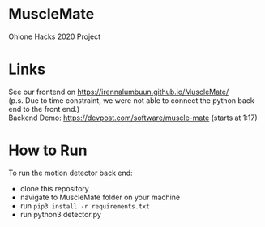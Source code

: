 # MuscleMate
Ohlone Hacks 2020 Project

# Links
See our frontend on https://irennalumbuun.github.io/MuscleMate/   
(p.s. Due to time constraint, we were not able to connect the python back-end to the front end.)  
Backend Demo: https://devpost.com/software/muscle-mate (starts at 1:17)

# How to Run
To run the motion detector back end:
- clone this repository
- navigate to MuscleMate folder on your machine
- run `pip3 install -r requirements.txt`
- run python3 detector.py
